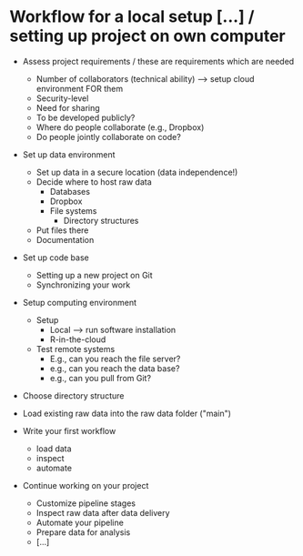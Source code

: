 # Workflow for a local setup [...] / setting up project on own computer

- Assess project requirements / these are requirements which are needed
  - Number of collaborators (technical ability) --> setup cloud environment FOR them
  - Security-level
  - Need for sharing
  - To be developed publicly?
  - Where do people collaborate (e.g., Dropbox)
  - Do people jointly collaborate on code?

- Set up data environment
  - Set up data in a secure location (data independence!)
  - Decide where to host raw data
    - Databases
    - Dropbox
    - File systems
      - Directory structures
  - Put files there
  - Documentation

- Set up code base
  - Setting up a new project on Git
  - Synchronizing your work

- Setup computing environment
  - Setup
    - Local --> run software installation
    - R-in-the-cloud
  - Test remote systems
    - E.g., can you reach the file server?
    - e.g., can you reach the data base?
    - e.g., can you pull from Git?

- Choose directory structure

- Load existing raw data into the raw data folder ("main")

- Write your first workflow
  - load data
  - inspect
  - automate

- Continue working on your project
  - Customize pipeline stages
  - Inspect raw data after data delivery
  - Automate your pipeline
  - Prepare data for analysis
  - [...]
